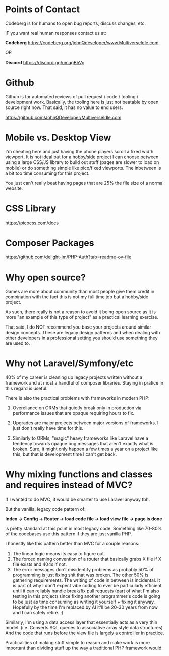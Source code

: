 # Points of Contact

Codeberg is for humans to open bug reports, discuss changes, etc.

IF you want real human responses contact us at:

**Codeberg**
https://codeberg.org/johnQdeveloper/www.MultiverseIdle.com

OR

**Discord**
https://discord.gg/umagBhVg


# Github

Github is for automated reviews of pull request / code / tooling / development work. Basically, the tooling here is just not beatable by open source right now. That said, it has no value to end users.

https://github.com/JohnQDeveloper/MultiverseIdle.com

# Mobile vs. Desktop View

I'm cheating here and just having the phone players scroll a fixed width viewport. It is not ideal but for a hobby/side project I can choose between using a large CSS/JS library to build out stuff (pages are slower to load on mobile) or do something simple like pico/fixed viewports. The inbetween is a bit too time consuming for this project.

You just can't really beat having pages that are 25% the file size of a normal website.

# CSS Library

https://picocss.com/docs

# Composer Packages

https://github.com/delight-im/PHP-Auth?tab=readme-ov-file


# Why open source?

Games are more about community than most people give them credit in combination with the fact this is not my full time job but a hobby/side project.

As such, there really is not a reason to avoid it being open source as it is more "an example of this type of project" as a practical learning exercise.

That said, I do NOT recommend you base your projects around similar design concepts. These are legacy design patterns and when dealing with other developers in a professional setting you should use something they are used to.

# Why not Laravel/Symfony/etc

40% of my career is cleaning up legacy projects written without a framework and at most a handful of composer libraries. Staying in pratice in this regard is useful.

There is also the practical problems with frameworks in modern PHP:

1) Overeliance on ORMs that quietly break only in production via performance issues that are opaque requiring hours to fix.

2) Upgrades are major projects between major versions of frameworks. I just don't really have time for this.

3) Similarly to ORMs, "magic" heavy frameworks like Laravel have a tendency towards opaque bug messages that aren't exactly what is broken. Sure, it might only happen a few times a year on a project like this, but that is development time I can't get back.

# Why mixing functions and classes and requires instead of MVC?

If I wanted to do MVC, it would be smarter to use Laravel anyway tbh.

But the vanilla, legacy code pattern of:

**Index -> Config -> Router -> load code file -> load view file -> page is done**

is pretty standard at this point in most legacy code. Something like 70-80% of the codebases use this pattern if they are just vanilla PHP.

I honestly like this pattern better than MVC for a couple reasons:

1) The linear logic means its easy to figure out.
2) The forced naming convention of a router that basically grabs X file if X file exists and 404s if not.
3) The error messages don't misidentify problems as probably 50% of programming is just fixing shit that was broken. The other 50% is gathering requirements. The writing of code in between is incidental. It is part of why I don't expect vibe coding to ever be particularly efficient until it can reliably handle break/fix pull requests (part of what I'm also testing in this project) since fixing another programmer's code is going to be just as time consuming as writing it yourself + fixing it anyway. Hopefully by the time I'm replaced by AI it'll be 20-30 years from now and I can safely retire. ;)


Similarly, I'm using a data access layer that essentially acts as a very thin model. (i.e. Converts SQL queries to associative array style data structures) And the code that runs before the view file is largely a controlller in practice.

Practicalities of making stuff simple to reason and make work is more important than dividing stuff up the way a traditional PHP framework would.
